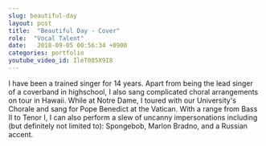 ```yaml
---
slug: beautiful-day
layout: post
title:  "Beautiful Day - Cover"
role:  "Vocal Talent"
date:   2018-09-05 00:56:34 +0900
categories: portfolio
youtube_video_id: IleT085X9I8
---
```


I have been a trained singer for 14 years. Apart from being the lead singer of a coverband in highschool, I also sang complicated choral arrangements on tour in Hawaii. While at Notre Dame, I toured with our University's Chorale and sang for Pope Benedict at the Vatican. With a range from Bass II to Tenor I, I can also perform a slew of uncanny impersonations including (but definitely not limited to): Spongebob, Marlon Bradno, and a Russian accent.